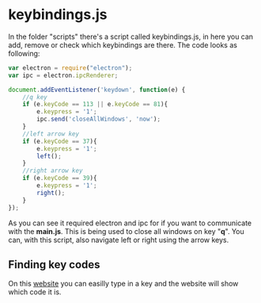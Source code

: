 # keybindings.js
In the folder "scripts" there's a script called keybindings.js, in here you can add, remove or check which keybindings are there. The code looks as following:
```javascript
var electron = require("electron");
var ipc = electron.ipcRenderer;

document.addEventListener('keydown', function(e) {
    //q key
    if (e.keyCode == 113 || e.keyCode == 81){
        e.keypress = '1';
        ipc.send('closeAllWindows', 'now');
    }
    //left arrow key
    if (e.keyCode == 37){
        e.keypress = '1';
        left();
    }
    //right arrow key
    if (e.keyCode == 39){
        e.keypress = '1';
        right();
    }
});
```

As you can see it required electron and ipc for if you want to communicate with the **main.js**. This is being used to close all windows on key "**q**". You can, with this script, also navigate left or right using the arrow keys.

## Finding key codes
On this [website](https://keycode.info/) you can easilly type in a key and the website will show which code it is.